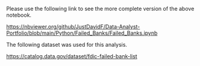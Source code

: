 Please use the following link to see the more complete version of the above notebook.

https://nbviewer.org/github/JustDavidF/Data-Analyst-Portfolio/blob/main/Python/Failed_Banks/Failed_Banks.ipynb


The following dataset was used for this analysis.

https://catalog.data.gov/dataset/fdic-failed-bank-list

